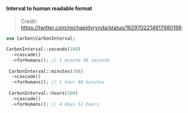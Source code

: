 #### Interval to human readable format
> Credit: https://twitter.com/michaeldyrynda/status/1629702214917980166
```php
use Carbon\CarbonInterval;

CarbonInterval::seconds(108)
  ->cascade()
  ->forHumans(); // 1 minute 48 seconds
 
 CarbonInterval::minutes(108)
  ->cascade()
  ->forHumans(); // 1 hour 48 minutes
  
 CarbonInterval::hours(108)
  ->cascade()
  ->forHumans(); // 4 days 12 hours
```
